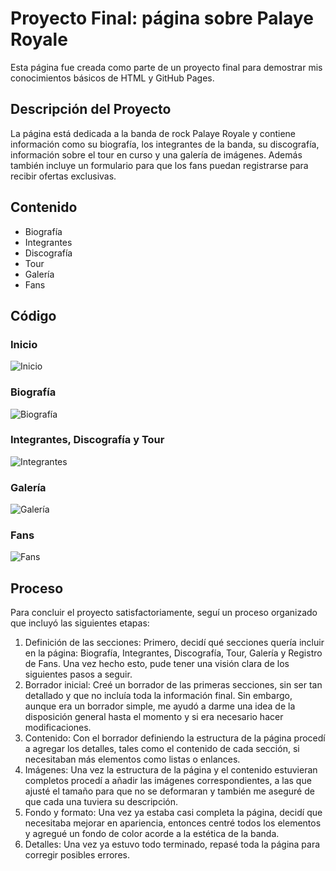 # Proyecto Final: página sobre Palaye Royale

Esta página fue creada como parte de un proyecto final para demostrar mis conocimientos básicos de HTML y GitHub Pages.

## Descripción del Proyecto

La página está dedicada a la banda de rock Palaye Royale y contiene información como su biografía, los integrantes de la banda, su discografía, información sobre el tour en curso y una galería de imágenes. Además también incluye un formulario para que los fans puedan registrarse para recibir ofertas exclusivas.

## Contenido
- Biografía
- Integrantes
- Discografía
- Tour
- Galería
- Fans

## Código
### Inicio
![Inicio](https://i.imgur.com/1wkUlZ1.png)

### Biografía
![Biografía](https://i.imgur.com/P9F70DJ.png)

### Integrantes, Discografía y Tour
![Integrantes](https://i.imgur.com/31QIqWN.png)

### Galería
![Galería](https://i.imgur.com/PO7IiTv.png)

### Fans
![Fans](https://i.imgur.com/JNKDZMQ.png)

## Proceso
Para concluir el proyecto satisfactoriamente, seguí un proceso organizado que incluyó las siguientes etapas:
1. Definición de las secciones: Primero, decidí qué secciones quería incluir en la página: Biografía, Integrantes, Discografía, Tour, Galería y Registro de Fans. Una vez hecho esto, pude tener una visión clara de los siguientes pasos a seguir.
2. Borrador inicial: Creé un borrador de las primeras secciones, sin ser tan detallado y que no incluía toda la información final. Sin embargo, aunque era un borrador simple, me ayudó a darme una idea de la disposición general hasta el momento y si era necesario hacer modificaciones.
3. Contenido: Con el borrador definiendo la estructura de la página procedí a agregar los detalles, tales como el contenido de cada sección, si necesitaban más elementos como listas o enlances.
4. Imágenes: Una vez la estructura de la página y el contenido estuvieran completos procedí a añadir las imágenes correspondientes, a las que ajusté el tamaño para que no se deformaran y también me aseguré de que cada una tuviera su descripción.
5. Fondo y formato: Una vez ya estaba casi completa la página, decidí que necesitaba mejorar en apariencia, entonces centré todos los elementos y agregué un fondo de color acorde a la estética de la banda.
6. Detalles: Una vez ya estuvo todo terminado, repasé toda la página para corregir posibles errores.
